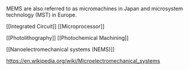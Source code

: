 MEMS are also referred to as micromachines in Japan and microsystem technology (MST) in Europe.

[[Integrated Circuit]]
[[Microprocessor]]


[[Photolithography]]
[[Photochemical Machining]]



[[Nanoelectromechanical systems (NEMS)]]




https://en.wikipedia.org/wiki/Microelectromechanical_systems